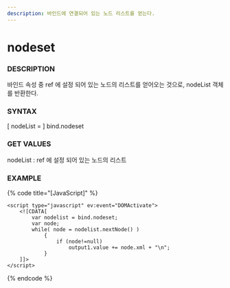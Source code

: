 ```yaml
---
description: 바인드에 연결되어 있는 노드 리스트를 얻는다.
---
```


# nodeset

### DESCRIPTION

바인드 속성 중 ref 에 설정 되어 있는 노드의 리스트를 얻어오는 것으로, nodeList 객체를 반환한다.

### SYNTAX

\[ nodeList = \] bind.nodeset

### GET VALUES

nodeList : ref 에 설정 되어 있는 노드의 리스트

### EXAMPLE

{% code title="\[JavaScript\]" %}
```markup
<script type="javascript" ev:event="DOMActivate">
    <![CDATA[                                                     
        var nodelist = bind.nodeset;
        var node;
        while( node = nodelist.nextNode() )
            {
                if (node!=null)            
                    output1.value += node.xml + "\n";
            }
    ]]>
</script>
```
{% endcode %}


